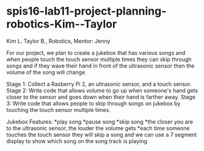 # spis16-lab11-project-planning-robotics-Kim--Taylor

Kim L. Taylor B., Robotics, Mentor: Jenny

For our project, we plan to create a jukebox that has various songs and when people touch the touch sensor multiple times they can skip through songs and if they wave their hand in front of the ultrasonic sensor then the volume of the song will change.

Stage 1: Collect a Rasberry Pi 2, an ultrasonic sensor, and a touch sensor.
Stage 2: Write code that allows volume to go up when someone's hand gets closer to the sensor and goes down when their hand is farther away.
Stage 3: Write code that allows people to skip through songs on jukebox by touching the touch sensor multiple times. 


Jukebox Features:
*play song
*pause song
*skip song
*the closer you are to the ultrasonic sensor, the louder the volume gets 
*each time someone touches the touch sensor they will skip a song and we can use a 7 segment display to show which song on the song track is playing
